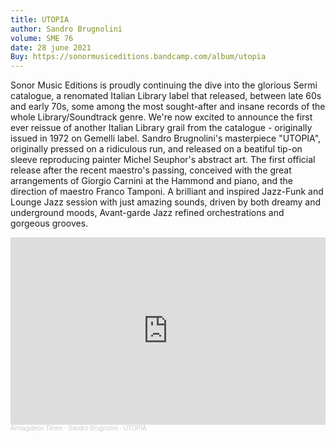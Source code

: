 ```yaml
---
title: UTOPIA
author: Sandro Brugnolini
volume: SME 76
date: 28 june 2021
Buy: https://sonormusiceditions.bandcamp.com/album/utopia
---
```

Sonor Music Editions is proudly continuing the dive into the glorious Sermi catalogue, a renomated Italian Library label that released, between late 60s and early 70s, some among the most sought-after and insane records of the whole Library/Soundtrack genre. We're now excited to announce the first ever reissue of another Italian Library grail from the catalogue - originally issued in 1972 on Gemelli label. Sandro Brugnolini's masterpiece "UTOPIA", originally pressed on a ridiculous run, and released on a beatiful tip-on sleeve reproducing painter Michel Seuphor's abstract art. The first official release after the recent maestro's passing, conceived with the great arrangements of Giorgio Carnini at the Hammond and piano, and the direction of maestro Franco Tamponi. A brilliant and inspired Jazz-Funk and Lounge Jazz session with just amazing sounds, driven by both dreamy and underground moods, Avant-garde Jazz refined orchestrations and gorgeous grooves.

<iframe width="100%" height="300" scrolling="no" frameborder="no" allow="autoplay" src="https://w.soundcloud.com/player/?url=https%3A//api.soundcloud.com/tracks/202042946&color=%23ff5500&auto_play=false&hide_related=true&show_comments=false&show_user=true&show_reposts=false&show_teaser=false&visual=true"></iframe><div style="font-size: 10px; color: #cccccc;line-break: anywhere;word-break: normal;overflow: hidden;white-space: nowrap;text-overflow: ellipsis; font-family: Interstate,Lucida Grande,Lucida Sans Unicode,Lucida Sans,Garuda,Verdana,Tahoma,sans-serif;font-weight: 100;"><a href="https://soundcloud.com/armagideon-times" title="Armagideon Times" target="_blank" style="color: #cccccc; text-decoration: none;">Armagideon Times</a> · <a href="https://soundcloud.com/armagideon-times/sandro-brugnolini-utopia-1972-amazing-italian-library-jazzy-breaks-psych-score" title="Sandro Brugnolini - UTOPIA" target="_blank" style="color: #cccccc; text-decoration: none;">Sandro Brugnolini - UTOPIA</a></div>
